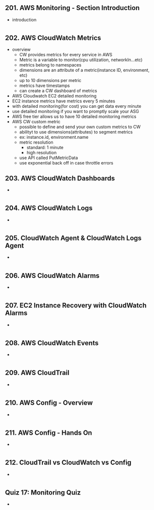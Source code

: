 ## 201. AWS Monitoring - Section Introduction

- introduction 

#

## 202. AWS CloudWatch Metrics
- overview
  - CW provides metrics for every service in AWS
  - Metric is a variable to monitor(cpu utilization, networkIn...etc)
  - metrics belong to namespaces
  - dimensions are an attribute of a metric(instance ID, environment, etc)
  - up to 10 dimensions per metric
  - metrics have timestamps
  - can create a CW dashboard of metrics
-  AWS Cloudwatch EC2 detailed monitoring
  - EC2 instance metrics have metrics every 5 minutes
  - with detailed monitoring(for cost) you can get data every minute
  - use detailed monitoring if you want to promptly scale your ASG
  - AWS free tier allows us to have 10 detailed monitoring metrics
- AWS CW custom metric
  - possible to define and send your own custom metrics to CW
  - abilityt to use dimensions(attributes) to segment metrics
  - ex: instance.id, environment.name
  - metric resolution
    - standard: 1 minute
    - high resolution
  - use API called PutMetricData
  - use exponential back off in case throttle errors


## 203. AWS CloudWatch Dashboards

-

#

## 204. AWS CloudWatch Logs

-

#

## 205. CloudWatch Agent & CloudWatch Logs Agent

-

#

## 206. AWS CloudWatch Alarms

-

#

## 207. EC2 Instance Recovery with CloudWatch Alarms

-

#

## 208. AWS CloudWatch Events

-

#

## 209. AWS CloudTrail

-

#

## 210. AWS Config - Overview

-

#

## 211. AWS Config - Hands On

-

#

## 212. CloudTrail vs CloudWatch vs Config

-

#

## Quiz 17: Monitoring Quiz

-

#
